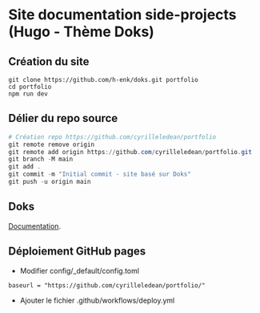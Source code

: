 # Site documentation side-projects (Hugo - Thème Doks)

## Création du site
```
git clone https://github.com/h-enk/doks.git portfolio
cd portfolio
npm run dev
```

## Délier du repo source

```powershell
# Création repo https://github.com/cyrilleledean/portfolio
git remote remove origin
git remote add origin https://github.com/cyrilleledean/portfolio.git
git branch -M main
git add .
git commit -m "Initial commit - site basé sur Doks"
git push -u origin main
```

## Doks

[Documentation](https://getdoks.org/).

## Déploiement GitHub pages

- Modifier config/_default/config.toml

```
baseurl = "https://github.com/cyrilleledean/portfolio/"
```

- Ajouter le fichier .github/workflows/deploy.yml

